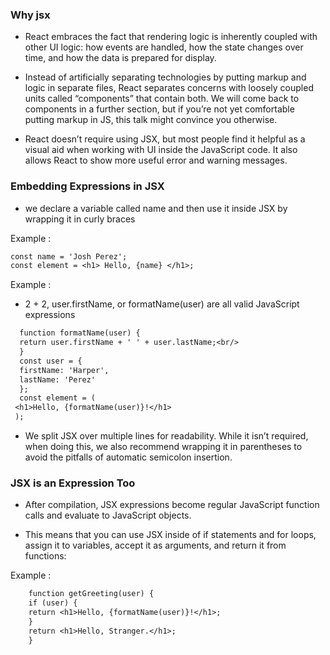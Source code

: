 ### Why jsx

- React embraces the fact that rendering logic is inherently coupled with other UI logic: how events are handled, how the state changes over time, and how the data is prepared for display.

- Instead of artificially separating technologies by putting markup and logic in separate files, React separates concerns with loosely coupled units called “components” that contain both. We will come back to components in a further section, but if you’re not yet comfortable putting markup in JS, this talk might convince you otherwise.

- React doesn’t require using JSX, but most people find it helpful as a visual aid when working with UI inside the JavaScript code. It also allows React to show more useful error and warning messages.

### Embedding Expressions in JSX

- we declare a variable called name and then use it inside JSX by wrapping it in curly braces

Example :<br/>

```diff
const name = 'Josh Perez';
const element = <h1> Hello, {name} </h1>;
```

Example :<br/>

- 2 + 2, user.firstName, or formatName(user) are all valid JavaScript expressions<br/>

```diff
  function formatName(user) {
  return user.firstName + ' ' + user.lastName;<br/>
  }
  const user = {
  firstName: 'Harper',
  lastName: 'Perez'
  };
  const element = (
 <h1>Hello, {formatName(user)}!</h1>
 );
```

- We split JSX over multiple lines for readability. While it isn’t required, when doing this, we also recommend wrapping it in parentheses to avoid the pitfalls of automatic semicolon insertion.

### JSX is an Expression Too

- After compilation, JSX expressions become regular JavaScript function calls and evaluate to JavaScript objects.

- This means that you can use JSX inside of if statements and for loops, assign it to variables, accept it as arguments, and return it from functions:

Example : <br/>

```diff
    function getGreeting(user) {
    if (user) {
    return <h1>Hello, {formatName(user)}!</h1>;
    }
    return <h1>Hello, Stranger.</h1>;
    }
```
